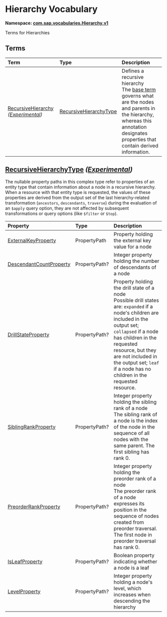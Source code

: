 # Hierarchy Vocabulary
**Namespace: [com.sap.vocabularies.Hierarchy.v1](Hierarchy.xml)**

Terms for Hierarchies


## Terms

Term|Type|Description
:---|:---|:----------
[RecursiveHierarchy](./Hierarchy.xml#L38:~:text=<Term%20Name="-,RecursiveHierarchy,-") *([Experimental](Common.md#Experimental))*|[RecursiveHierarchyType](#RecursiveHierarchyType)|<a name="RecursiveHierarchy"></a>Defines a recursive hierarchy<br>The [base term](https://oasis-tcs.github.io/odata-vocabularies/vocabularies/Org.OData.Aggregation.V1.html#RecursiveHierarchy) governs what are the nodes and parents in the hierarchy, whereas this annotation designates properties that contain derived information.

## <a name="RecursiveHierarchyType"></a>[RecursiveHierarchyType](./Hierarchy.xml#L46:~:text=<ComplexType%20Name="-,RecursiveHierarchyType,-") *([Experimental](Common.md#Experimental))*


The nullable property paths in this complex type refer to properties of an entity type that contain
          information about a node in a recursive hierarchy. When a resource with that entity type is requested,
          the values of these properties are derived from the output set of the last hierarchy-related transformation
          (`ancestors`, `descendants`, `traverse`) during the evaluation of an `$apply` query option,
          they are not affected by subsequent transformations or query options (like `$filter` or `$top`).

Property|Type|Description
:-------|:---|:----------
[ExternalKeyProperty](./Hierarchy.xml#L55:~:text=<ComplexType%20Name="-,RecursiveHierarchyType,-")|PropertyPath|Property holding the external key value for a node
[DescendantCountProperty](./Hierarchy.xml#L58:~:text=<ComplexType%20Name="-,RecursiveHierarchyType,-")|PropertyPath?|Integer property holding the number of descendants of a node
[DrillStateProperty](./Hierarchy.xml#L61:~:text=<ComplexType%20Name="-,RecursiveHierarchyType,-")|PropertyPath?|Property holding the drill state of a node<br>Possible drill states are: `expanded` if a node's children are included in the output set; `collapsed` if a node has children in the requested resource, but they are not included in the output set; `leaf` if a node has no children in the requested resource.
[SiblingRankProperty](./Hierarchy.xml#L70:~:text=<ComplexType%20Name="-,RecursiveHierarchyType,-")|PropertyPath?|Integer property holding the sibling rank of a node<br>The sibling rank of a node is the index of the node in the sequence of all nodes with the same parent. The first sibling has rank 0.
[PreorderRankProperty](./Hierarchy.xml#L74:~:text=<ComplexType%20Name="-,RecursiveHierarchyType,-")|PropertyPath?|Integer property holding the preorder rank of a node<br>The preorder rank of a node expresses its position in the sequence of nodes created from preorder traversal. The first node in preorder traversal has rank 0.
[IsLeafProperty](./Hierarchy.xml#L78:~:text=<ComplexType%20Name="-,RecursiveHierarchyType,-")|PropertyPath?|Boolean property indicating whether a node is a leaf
[LevelProperty](./Hierarchy.xml#L81:~:text=<ComplexType%20Name="-,RecursiveHierarchyType,-")|PropertyPath?|Integer property holding a node's level, which increases when descending the hierarchy
